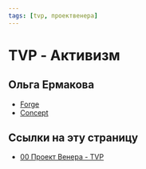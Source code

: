 ```yaml
---
tags: [tvp, проектвенера]
---
```

# TVP - Активизм

## Ольга Ермакова

- [Forge](https://prezi.com/v7almr-yrv4w/forge/)
- [Concept](https://prezi.com/cmlnos6vh9ac/concept/)

## Ссылки на эту страницу

- [00 Проект Венера - TVP](00%20%D0%9F%D1%80%D0%BE%D0%B5%D0%BA%D1%82%20%D0%92%D0%B5%D0%BD%D0%B5%D1%80%D0%B0%20-%20TVP.md)
